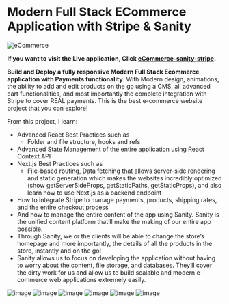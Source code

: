# Modern Full Stack ECommerce Application with Stripe & Sanity 
![eCommerce](https://user-images.githubusercontent.com/37592788/165033160-8d64fc69-0d11-489b-8d43-3b5f95825f97.png)


**If you want to visit the Live application, Click [eCommerce-sanity-stripe](https://ecommerce-kishan.netlify.app/).**

**Build and Deploy a fully responsive Modern Full Stack Ecommerce application with Payments functionality**. With Modern design, animations, the ability to add and edit products on the go using a CMS, all advanced cart functionalities, and most importantly the complete integration with Stripe to cover REAL payments. This is the best e-commerce website project that you can explore!

From this project, I learn:

- Advanced React Best Practices such as
  - Folder and file structure, hooks and refs
- Advanced State Management of the entire application using React Context API
- Next.js Best Practices such as
  - File-based routing, Data fetching that allows server-side rendering and static generation which makes the websites incredibly optimized (show getServerSideProps, getStaticPaths, getStaticProps), and also learn how to use Next.js as a backend endpoint
- How to integrate Stripe to manage payments, products, shipping rates, and the entire checkout process
- And how to manage the entire content of the app using Sanity. Sanity is the unified content platform that’ll make the making of our entire app possible. <show sanity desk>
- Through Sanity, we or the clients will be able to change the store’s homepage and more importantly, the details of all the products in the store, instantly and on the go!
- Sanity allows us to focus on developing the application without having to worry about the content, file storage, and databases. They’ll cover the dirty work for us and allow us to build scalable and modern e-commerce web applications extremely easily.

![image](https://user-images.githubusercontent.com/37592788/165033160-8d64fc69-0d11-489b-8d43-3b5f95825f97.png) 
![image](https://user-images.githubusercontent.com/37592788/165034097-2b6479d6-885a-4028-aefa-1419ecb5c762.png) 
![image](https://user-images.githubusercontent.com/37592788/165034120-190c9aa0-dd92-45cb-a803-60361b9d7efd.png) 
![image](https://user-images.githubusercontent.com/37592788/165034124-dacfee9b-d0ce-4ea2-b6c9-ad88037266e0.png) 
![image](https://user-images.githubusercontent.com/37592788/165034128-798d8800-50f4-4c14-a74b-af60cae3cab3.png) 
![image](https://user-images.githubusercontent.com/37592788/165034133-ec0baa7c-7979-4b6f-b805-a98125006ec7.png)
